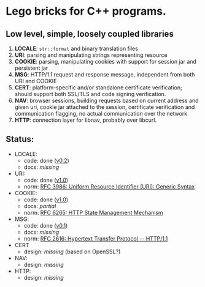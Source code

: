 # Lego bricks for C++ programs.
## Low level, simple, loosely coupled libraries

1. **LOCALE**: `str::format` and binary translation files
2. **URI**: parsing and manipulating strings representing resource
3. **COOKIE**: parsing, manipulating cookies with support for session jar and persistent jar
4. **MSG**: HTTP/1.1 request and response message, independent from both URI and COOKIE
5. **CERT**: platform-specific and/or standalone certificate verification; should support both SSL/TLS and code signing verification.
6. **NAV**: browser sessions, building requests based on current address and given uri, cookie jar attached to the session, certificate verification and communication flagging, no actual communication over the network
7. **HTTP**: connection layer for libnav, probably over libcurl.

## Status:

* LOCALE:
	* code: done ([v0.2](https://github.com/mbits-os/locale/tree/v0.2))
	* docs: _missing_
* URI:
	* code: done ([v1.0](https://github.com/mbits-os/tangle/tree/uri-1.0))
	* norm: [RFC 3986:  Uniform Resource Identifier (URI): Generic Syntax](https://tools.ietf.org/html/rfc3986)
* COOKIE:
	* code: done ([v1.0](https://github.com/mbits-os/tangle/tree/cookie-1.0))
	* docs: _partial_
	* norm: [RFC 6265: HTTP State Management Mechanism](https://tools.ietf.org/html/rfc6265)
* MSG:
	* code: done ([v0.1](https://github.com/mbits-os/tangle/tree/msg-0.1))
	* docs: _missing_
	* norm: [RFC 2616: Hypertext Transfer Protocol -- HTTP/1.1](https://tools.ietf.org/html/rfc2616)
* CERT
	* design: _missing_ (based on OpenSSL?)
* NAV:
	* design: _missing_
* HTTP:
	* design: _missing_
